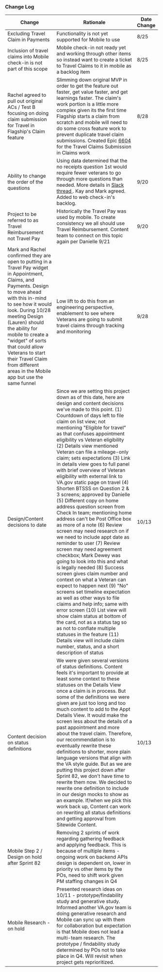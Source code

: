 ### Change Log


| Change | Rationale | Date Change |
|-------|------- | -------- | 
| Excluding Travel Claim in Payments  | Functionality is not yet supported for Mobile to use | 8/25 |
| Inclusion of travel claims into Mobile check-in is not part of this scope | Mobile check-in not ready yet and working through other items so instead want to create a ticket to Travel Claims to it in mobile as a backlog item | 8/25 |
| Rachel agreed to pull out original ACs / Test B focusing on doing claim submission for Travel in Flagship's Claim feature | Slimming down original MVP in order to get the feature out faster, get value faster, and get learnings faster. The claim's work portion is a little more complex given its the first time Flagship starts a claim from scratch and mobile will need to do some cross feature work to prevent duplicate travel claim submissions. Created Epic [6604](https://app.zenhub.com/workspaces/va-mobile-60f1a34998bc75000f2a489f/issues/gh/department-of-veterans-affairs/va-mobile-app/6604) for the Travel Claims Submission in Claims work  | 8/28 |
| Ability to change the order of the questions  | Using data determined that the no receipts question 1st would require fewer veterans to go through more questions than needed. More details in [Slack thread ](https://dsva.slack.com/archives/C05Q9HH47PS/p1695228214961209). Kay and Mark agreed. Added to web check-in's backlog.  | 9/20 | 
| Project to be referred to as Travel Reimbursement not Travel Pay | Historically the Travel Pay was used by mobile. To create consistency we all should use Travel Reimbursement. Content team to connect on this topic again per Danielle 9/21  | 9/20 | 
| Mark and Rachel confirmed they are open to putting in a Travel Pay widget in Appointment, Claims, and Payments. Design to move ahead with this in-mind to see how it would look. During 10/28 meeting Design (Lauren) should the ability for mobile to create a "widget" of sorts that could allow Veterans to start their Travel Claim from different areas in the Mobile app but use the same funnel | Low lift to do this from an engineering perspective, enablement to see where Veterans are going to submit travel claims through tracking and monitoring | 9/28 |
| Design/Content decisions to date | Since we are setting this project down as of this date, here are design and content decisions we've made to this point. (1) Countdown of days left to file claim on list view; not mentioning "Eligible for travel" as that confuses appointment eligibility vs Veteran eligibility (2) Details view mentioned Veteran can file a mileage-only claim; sets expectations (3) Link in details view goes to full panel with brief overview of Veteran eligibility with external link to VA.gov static page on travel (4) Shorten BTSSS on Question 2 & 3 screens; approved by Danielle (5) Different copy on home address question screen from Check In team; mentioning home address can't be Post Office box as more of a note (6) Review screen may need research on if we need to include appt date as reminder to user (7) Review screen may need agreement checkbox; Mark Dewey was going to look into this and what is legally needed (8) Success screen gives claim number and context on what a Veteran can expect to happen next (9) "No" screens set timeline expectation as well as other ways to file claims and help info; same with error screen (10) List view will show claim status at bottom of the card, not as a status tag so as not to conflate multiple statuses in the feature (11) Details view will include claim number, status, and a short description of status | 10/13 |
| Content decision on status definitions | We were given several versions of status definitions. Content feels it's important to provide at least some context to these statuses on the Details View once a claim is in process. But some of the definitions we were given are just too long and too much content to add to the Appt Details View. It would make the screen less about the details of a past appointment and more about the travel claim. Therefore, our recommendation is to eventually rewrite these definitions to shorter, more plain language versions that align with the VA style guide. But as we are putting this project down after Sprint 82, we don't have time to rewrite them now. We decided to rewrite one definition to include in our design mocks to show as an example. If/when we pick this work back up, Content can work on rewriting all status definitions and getting approval from Sitewide Content. | 10/13 |
| Mobile Step 2 / Design on hold after Sprint 82 | Removing 2 sprints of work regarding gathering feedback and applying feedback. This is because of multiple items - ongoing work on backend APIs design is dependent on, lower in priority vs other items by the POs, need to shift work given PM staffing changes in Q4 | 
| Mobile Research - on hold | Presented research ideas on 10/11 - prototype/findability study and generative study. Informed another VA.gov team is doing generative research and Mobile can sync up with them for collaboration but expectation is that Mobile does not lead a multi-team research. The prototype / findability study determined by POs not to take place in Q4. Will revisit when project gets reprioritized. |


